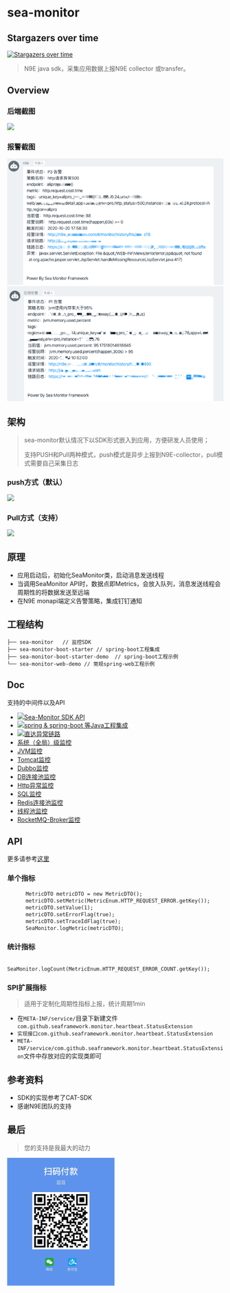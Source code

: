 # sea-monitor

## Stargazers over time

[![Stargazers over time](https://starchart.cc/seaframework/sea-monitor-all.svg)](https://starchart.cc/seaframework/sea-monitor-all)

> N9E java sdk，采集应用数据上报N9E collector 或transfer。

## Overview

### 后端截图

![](doc/img/overview.png)

### 报警截图

![](doc/img/screenshot.png)
![](doc/img/screenshot2.png)

## 架构
> sea-monitor默认情况下以SDK形式嵌入到应用，方便研发人员使用；
> 
> 支持PUSH和Pull两种模式，push模式是异步上报到N9E-collector，pull模式需要自己采集日志

### push方式（默认）
![](doc/img/sea-monitor-arch-1.png)

### Pull方式（支持）
![](doc/img/sea-monitor-arch-2.png)


## 原理

- 应用启动后，初始化SeaMonitor类，启动消息发送线程
- 当调用SeaMonitor API时，数据点即Metrics，会放入队列，消息发送线程会周期性的将数据发送至远端
- 在N9E monapi端定义告警策略，集成钉钉通知

## 工程结构
````
├── sea-monitor   // 监控SDK
├── sea-monitor-boot-starter // spring-boot工程集成
├── sea-monitor-boot-starter-demo  // spring-boot工程示例
└── sea-monitor-web-demo // 常规spring-web工程示例
````

## Doc

 支持的中间件以及API

- ![](doc/img/hot.png)[Sea-Monitor SDK API](doc/api.md)
- ![](doc/img/hot.png)[spring & spring-boot 等Java工程集成](doc/project.md)
- ![](doc/img/hot.png)[直达异常链路](doc/trace.md)
- [系统（全局）级监控](doc/system.md)  
- [JVM监控](doc/jvm.md)
- [Tomcat监控](doc/tomcat.md)
- [Dubbo监控](doc/dubbo.md)
- [DB连接池监控](doc/db.md)
- [Http异常监控](doc/http.md)
- [SQL监控](doc/mybatis.md)
- [Redis连接池监控](doc/redis.md)
- [线程池监控](doc/threadPool.md)
- [RocketMQ-Broker监控](doc/rocketmq.md)


## API

更多请参考[这里](doc/api.md)
### 单个指标

````  
      MetricDTO metricDTO = new MetricDTO();
      metricDTO.setMetric(MetricEnum.HTTP_REQUEST_ERROR.getKey());
      metricDTO.setValue(1);
      metricDTO.setErrorFlag(true);
      metricDTO.setTraceIdFlag(true);
      SeaMonitor.logMetric(metricDTO);
````

### 统计指标

````
     SeaMonitor.logCount(MetricEnum.HTTP_REQUEST_ERROR_COUNT.getKey());
````

### SPI扩展指标
> 适用于定制化周期性指标上报，统计周期1min

- 在`META-INF/service/`目录下新建文件`com.github.seaframework.monitor.heartbeat.StatusExtension`
- `实现接口com.github.seaframework.monitor.heartbeat.StatusExtension`
- `META-INF/service/com.github.seaframework.monitor.heartbeat.StatusExtension`文件中存放对应的实现类即可

## 参考资料

- SDK的实现参考了CAT-SDK
- 感谢N9E团队的支持

## 最后

> 您的支持是我最大的动力

 <img src="doc/img/spy_pay_all.jpeg" alt="drawing" style="width:250px;"/>

